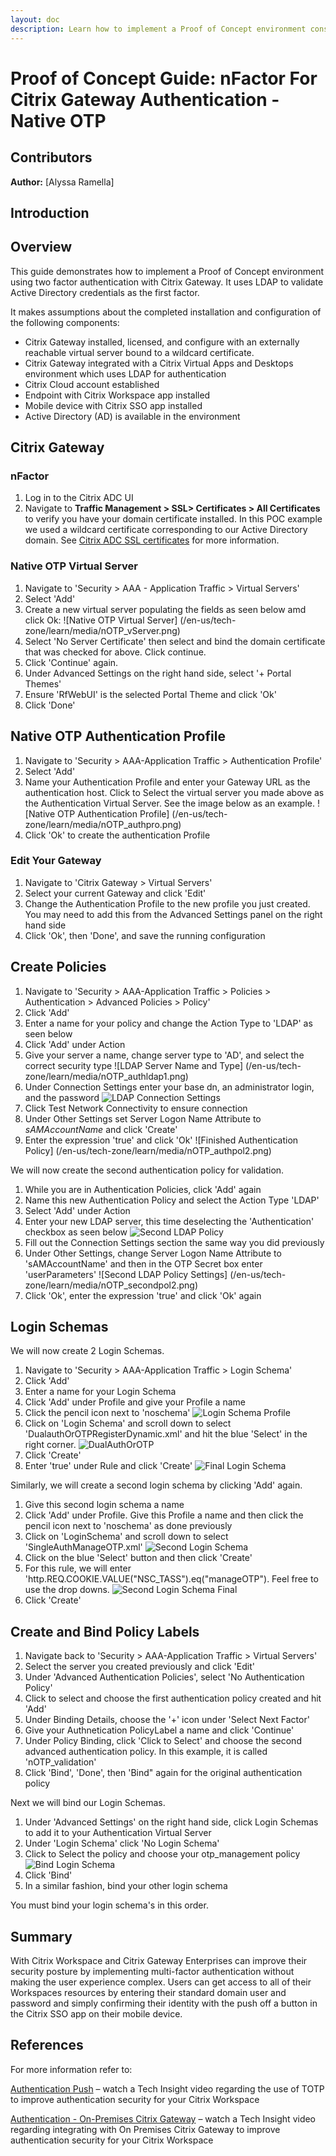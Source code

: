 ```yaml
---
layout: doc
description: Learn how to implement a Proof of Concept environment consisting of nFactor for Native OTP 
---
```

# Proof of Concept Guide: nFactor For Citrix Gateway Authentication - Native OTP

## Contributors

**Author:** [Alyssa Ramella]

## Introduction

## Overview

This guide demonstrates how to implement a Proof of Concept environment using two factor authentication with Citrix Gateway. It uses LDAP to validate Active Directory credentials as the first factor.

It makes assumptions about the completed installation and configuration of the following components:

*  Citrix Gateway installed, licensed, and configure with an externally reachable virtual server bound to a wildcard certificate.
*  Citrix Gateway integrated with a Citrix Virtual Apps and Desktops environment which uses LDAP for authentication
*  Citrix Cloud account established
*  Endpoint with Citrix Workspace app installed
*  Mobile device with Citrix SSO app installed
*  Active Directory (AD) is available in the environment

## Citrix Gateway

### nFactor

1.  Log in to the Citrix ADC UI
2.  Navigate to **Traffic Management > SSL> Certificates > All Certificates** to verify you have your domain certificate installed. In this POC example we used a wildcard certificate corresponding to our Active Directory domain. See [Citrix ADC SSL certificates](/en-us/citrix-adc/13/ssl/ssl-certificates.html) for more information.

### Native OTP Virtual Server

1.  Navigate to 'Security > AAA - Application Traffic > Virtual Servers'
2.  Select 'Add'
3.  Create a new virtual server populating the fields as seen below amd click Ok:
![Native OTP Virtual Server] (/en-us/tech-zone/learn/media/nOTP_vServer.png)
4.  Select 'No Server Certificate' then select and bind the domain certificate that was checked for above. Click continue.
5.  Click 'Continue' again.
6.  Under Advanced Settings on the right hand side, select '+ Portal Themes'
7.  Ensure 'RfWebUI' is the selected Portal Theme and click 'Ok'
8.  Click 'Done'

## Native OTP Authentication Profile

1.  Navigate to 'Security > AAA-Application Traffic > Authentication Profile'
2.  Select 'Add'
3.  Name your Authentication Profile and enter your Gateway URL as the authentication host. Click to Select the virtual server you made above as the Authentication Virtual Server. See the image below as an example.
![Native OTP Authentication Profile] (/en-us/tech-zone/learn/media/nOTP_authpro.png)
4.  Click 'Ok' to create the authentication Profile

### Edit Your Gateway

1.  Navigate to 'Citrix Gateway > Virtual Servers'
2.  Select your current Gateway and click 'Edit'
3.  Change the Authentication Profile to the new profile you just created. You may need to add this from the Advanced Settings panel on the right hand side
4.  Click 'Ok', then 'Done', and save the running configuration

## Create Policies

1.  Navigate to 'Security > AAA-Application Traffic > Policies > Authentication > Advanced Policies > Policy'
2.  Click 'Add'
3.  Enter a name for your policy and change the Action Type to 'LDAP' as seen below
4.  Click 'Add' under Action
5.  Give your server a name, change server type to 'AD', and select the correct security type
![LDAP Server Name and Type] (/en-us/tech-zone/learn/media/nOTP_authldap1.png)
6.  Under Connection Settings enter your base dn, an administrator login, and the password
![LDAP Connection Settings](/en-us/tech-zone/learn/media/nOTP_connectionsettings.png)
7.  Click Test Network Connectivity to ensure connection
8.  Under Other Settings set Server Logon Name Attribute to *sAMAccountName* and click 'Create'
9.  Enter the expression 'true' and click 'Ok'
![Finished Authentication Policy] (/en-us/tech-zone/learn/media/nOTP_authpol2.png)

We will now create the second authentication policy for validation.

1.  While you are in Authentication Policies, click 'Add' again
2.  Name this new Authentication Policy and select the Action Type 'LDAP'
3.  Select 'Add' under Action
4.  Enter your new LDAP server, this time deselecting the 'Authentication' checkbox as seen below
![Second LDAP Policy](/en-us/tech-zone/learn/media/nOTP_secondpol1.png)
5.  Fill out the Connection Settings section the same way you did previously
6.  Under Other Settings, change Server Logon Name Attribute to 'sAMAccountName' and then in the OTP Secret box enter 'userParameters'
![Second LDAP Policy Settings] (/en-us/tech-zone/learn/media/nOTP_secondpol2.png)
7.  Click 'Ok', enter the expression 'true' and click 'Ok' again

## Login Schemas

We will now create 2 Login Schemas.

1.  Navigate to 'Security > AAA-Application Traffic > Login Schema'
2.  Click 'Add'
3.  Enter a name for your Login Schema
4.  Click 'Add' under Profile and give your Profile a name
5.  Click the pencil icon next to 'noschema'
![Login Schema Profile](/en-us/tech-zone/learn/media/nOTP_loginSchema.png)
6.  Click on 'Login Schema' and scroll down to select 'DualauthOrOTPRegisterDynamic.xml' and hit the blue 'Select' in the right corner.
![DualAuthOrOTP](en-us/tech-zone/learn/media/nOTP_dualauthorotp.png)
7.  Click 'Create'
8.  Enter 'true' under Rule and click 'Create'
![Final Login Schema](/en-us/tech-zone/learn/media/nOTP_finalLoginSchema.png)

Similarly, we will create a second login schema by clicking 'Add' again.

1.  Give this second login schema a name
2.  Click 'Add' under Profile. Give this Profile a name and then click the pencil icon next to 'noschema' as done previously
3.  Click on 'LoginSchema' and scroll down to select 'SingleAuthManageOTP.xml'
![Second Login Schema](/en-us/tech-zone/learn/media/nOTP_singleAuthManage.png)
4.  Click on the blue 'Select' button and then click 'Create'
5.  For this rule, we will enter 'http.REQ.COOKIE.VALUE("NSC_TASS").eq("manageOTP"). Feel free to use the drop downs.
![Second Login Schema Final](/en-us/tech-zone/learn/media/nOTP_finalLoginSchema.png)
6.  Click 'Create'

## Create and Bind Policy Labels

1.  Navigate back to 'Security > AAA-Application Traffic > Virtual Servers'
2.  Select the server you created previously and click 'Edit'
3.  Under 'Advanced Authentication Policies', select 'No Authentication Policy'
4.  Click to select and choose the first authentication policy created and hit 'Add'
5.  Under Binding Details, choose the '+' icon under 'Select Next Factor'
6.  Give your Authnetication PolicyLabel a name and click 'Continue'
7.  Under Policy Binding, click 'Click to Select' and choose the second advanced authentication policy. In this example, it is called 'nOTP_validation'
8.  Click 'Bind', 'Done', then 'Bind" again for the original authentication policy

Next we will bind our Login Schemas.

1.  Under 'Advanced Settings' on the right hand side, click Login Schemas to add it to your Authentication Virtual Server
2.  Under 'Login Schema' click 'No Login Schema'
3.  Click to Select the policy and choose your otp_management policy
![Bind Login Schema](/en-us/tech-zone/learn/media/nOTP_bindingLoginSchema.png)
4.  Click 'Bind'
5.  In a similar fashion, bind your other login schema

You must bind your login schema's in this order.

## Summary

With Citrix Workspace and Citrix Gateway Enterprises can improve their security posture by implementing multi-factor authentication without making the user experience complex. Users can get access to all of their Workspaces resources by entering their standard domain user and password and simply confirming their identity with the push off a button in the Citrix SSO app on their mobile device.

## References

For more information refer to:

[Authentication Push](/en-us/tech-zone/learn/tech-insights/authentication-push.html) – watch a Tech Insight video regarding the use of TOTP to improve authentication security for your Citrix Workspace

[Authentication - On-Premises Citrix Gateway](/en-us/tech-zone/learn/tech-insights/gateway-idp.html) – watch a Tech Insight video regarding integrating with On Premises Citrix Gateway to improve authentication security for your Citrix Workspace
